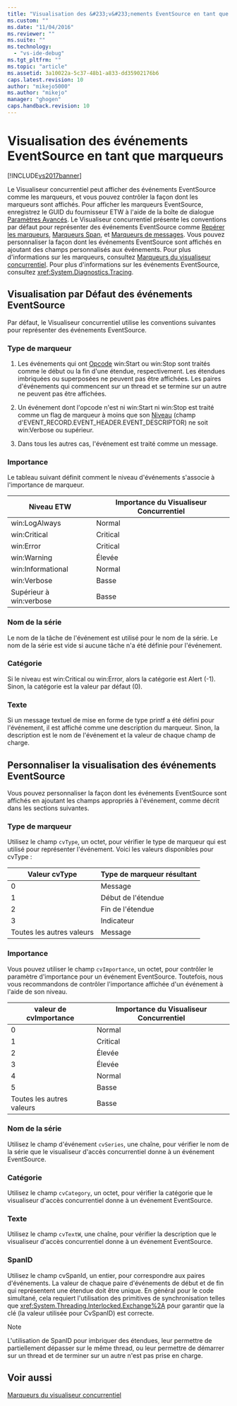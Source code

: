 ```yaml
---
title: "Visualisation des &#233;v&#233;nements EventSource en tant que marqueurs | Microsoft Docs"
ms.custom: ""
ms.date: "11/04/2016"
ms.reviewer: ""
ms.suite: ""
ms.technology: 
  - "vs-ide-debug"
ms.tgt_pltfrm: ""
ms.topic: "article"
ms.assetid: 3a10022a-5c37-48b1-a833-dd35902176b6
caps.latest.revision: 10
author: "mikejo5000"
ms.author: "mikejo"
manager: "ghogen"
caps.handback.revision: 10
---
```

# Visualisation des &#233;v&#233;nements EventSource en tant que marqueurs
[!INCLUDE[vs2017banner](../code-quality/includes/vs2017banner.md)]

Le Visualiseur concurrentiel peut afficher des événements EventSource comme les marqueurs, et vous pouvez contrôler la façon dont les marqueurs sont affichés.  Pour afficher les marqueurs EventSource, enregistrez le GUID du fournisseur ETW à l'aide de la boîte de dialogue [Paramètres Avancés](../profiling/advanced-settings-dialog-box-concurrency-visualizer.md).  Le Visualiseur concurrentiel présente les conventions par défaut pour représenter des événements EventSource comme [Repérer les marqueurs](../profiling/flag-markers.md), [Marqueurs Span](../profiling/span-markers.md), et [Marqueurs de messages](../profiling/message-markers.md).  Vous pouvez personnaliser la façon dont les événements EventSource sont affichés en ajoutant des champs personnalisés aux événements.  Pour plus d'informations sur les marqueurs, consultez [Marqueurs du visualiseur concurrentiel](../profiling/concurrency-visualizer-markers.md).  Pour plus d'informations sur les événements EventSource, consultez <xref:System.Diagnostics.Tracing>.  
  
## Visualisation par Défaut des événements EventSource  
 Par défaut, le Visualiseur concurrentiel utilise les conventions suivantes pour représenter des événements EventSource.  
  
### Type de marqueur  
  
1.  Les événements qui ont [Opcode](http://msdn.microsoft.com/fr-fr/d97953df-669b-4c55-b1a8-925022b339b7) win:Start ou win:Stop sont traités comme le début ou la fin d'une étendue, respectivement.  Les étendues imbriquées ou superposées ne peuvent pas être affichées.  Les paires d'événements qui commencent sur un thread et se termine sur un autre ne peuvent pas être affichées.  
  
2.  Un événement dont l'opcode n'est ni win:Start ni win:Stop est traité comme un flag de marqueur à moins que son [Niveau](http://msdn.microsoft.com/fr-fr/dfa4e0a9-4d89-4f50-aef9-1dae0dc11726) \(champ d'EVENT\_RECORD.EVENT\_HEADER.EVENT\_DESCRIPTOR\) ne soit win:Verbose ou supérieur.  
  
3.  Dans tous les autres cas, l'événement est traité comme un message.  
  
### Importance  
 Le tableau suivant définit comment le niveau d'événements s'associe à l'importance de marqueur.  
  
|Niveau ETW|Importance du Visualiseur Concurrentiel|  
|----------------|---------------------------------------------|  
|win:LogAlways|Normal|  
|win:Critical|Critical|  
|win:Error|Critical|  
|win:Warning|Élevée|  
|win:Informational|Normal|  
|win:Verbose|Basse|  
|Supérieur à win:verbose|Basse|  
  
### Nom de la série  
 Le nom de la tâche de l'événement est utilisé pour le nom de la série.  Le nom de la série est vide si aucune tâche n'a été définie pour l'événement.  
  
### Catégorie  
 Si le niveau est win:Critical ou win:Error, alors la catégorie est Alert \(\-1\).  Sinon, la catégorie est la valeur par défaut \(0\).  
  
### Texte  
 Si un message textuel de mise en forme de type printf a été défini pour l'événement, il est affiché comme une description du marqueur.  Sinon, la description est le nom de l'événement et la valeur de chaque champ de charge.  
  
## Personnaliser la visualisation des événements EventSource  
 Vous pouvez personnaliser la façon dont les événements EventSource sont affichés en ajoutant les champs appropriés à l'événement, comme décrit dans les sections suivantes.  
  
### Type de marqueur  
 Utilisez le champ `cvType`, un octet, pour vérifier le type de marqueur qui est utilisé pour représenter l'événement.  Voici les valeurs disponibles pour cvType :  
  
|Valeur cvType|Type de marqueur résultant|  
|-------------------|--------------------------------|  
|0|Message|  
|1|Début de l'étendue|  
|2|Fin de l'étendue|  
|3|Indicateur|  
|Toutes les autres valeurs|Message|  
  
### Importance  
 Vous pouvez utiliser le champ `cvImportance`, un octet, pour contrôler le paramètre d'importance pour un événement EventSource.  Toutefois, nous vous recommandons de contrôler l'importance affichée d'un événement à l'aide de son niveau.  
  
|valeur de cvImportance|Importance du Visualiseur Concurrentiel|  
|----------------------------|---------------------------------------------|  
|0|Normal|  
|1|Critical|  
|2|Élevée|  
|3|Élevée|  
|4|Normal|  
|5|Basse|  
|Toutes les autres valeurs|Basse|  
  
### Nom de la série  
 Utilisez le champ d'événement `cvSeries`, une chaîne, pour vérifier le nom de la série que le visualiseur d'accès concurrentiel donne à un événement EventSource.  
  
### Catégorie  
 Utilisez le champ `cvCategory`, un octet, pour vérifier la catégorie que le visualiseur d'accès concurrentiel donne à un événement EventSource.  
  
### Texte  
 Utilisez le champ `cvTextW`, une chaîne, pour vérifier la description que le visualiseur d'accès concurrentiel donne à un événement EventSource.  
  
### SpanID  
 Utilisez le champ cvSpanId, un entier, pour correspondre aux paires d'événements.  La valeur de chaque paire d'événements de début et de fin qui représentent une étendue doit être unique.  En général pour le code simultané, cela requiert l'utilisation des primitives de synchronisation telles que <xref:System.Threading.Interlocked.Exchange%2A> pour garantir que la clé \(la valeur utilisée pour CvSpanID\) est correcte.  
  
> [!NOTE]
>  L'utilisation de SpanID pour imbriquer des étendues, leur permettre de partiellement dépasser sur le même thread, ou leur permettre de démarrer sur un thread et de terminer sur un autre n'est pas prise en charge.  
  
## Voir aussi  
 [Marqueurs du visualiseur concurrentiel](../profiling/concurrency-visualizer-markers.md)
